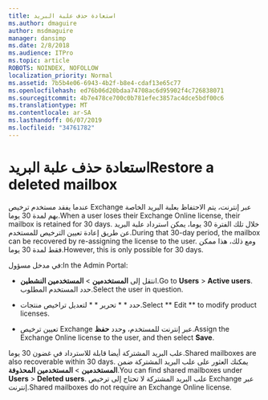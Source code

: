 ```yaml
---
title: استعادة حذف علبة البريد
ms.author: dmaguire
author: msdmaguire
manager: dansimp
ms.date: 2/8/2018
ms.audience: ITPro
ms.topic: article
ROBOTS: NOINDEX, NOFOLLOW
localization_priority: Normal
ms.assetid: 7b5b4e06-6943-4b2f-b8e4-cdaf13e65c77
ms.openlocfilehash: ed76b06d20bdaa74708ac6d95902f4c726838071
ms.sourcegitcommit: 4b7e478ce700c0b781efec3857ac4dce5bdf00c6
ms.translationtype: MT
ms.contentlocale: ar-SA
ms.lasthandoff: 06/07/2019
ms.locfileid: "34761782"
---
```

# <a name="restore-a-deleted-mailbox"></a><span data-ttu-id="777f5-102">استعادة حذف علبة البريد</span><span class="sxs-lookup"><span data-stu-id="777f5-102">Restore a deleted mailbox</span></span>

<span data-ttu-id="777f5-103">عندما يفقد مستخدم ترخيص Exchange عبر إنترنت، يتم الاحتفاظ بعلبة البريد الخاصة بهم لمدة 30 يوما.</span><span class="sxs-lookup"><span data-stu-id="777f5-103">When a user loses their Exchange Online license, their mailbox is retained for 30 days.</span></span> <span data-ttu-id="777f5-104">خلال تلك الفترة 30 يوما، يمكن استرداد علبة البريد عن طريق إعادة تعيين الترخيص للمستخدم.</span><span class="sxs-lookup"><span data-stu-id="777f5-104">During that 30-day period, the mailbox can be recovered by re-assigning the license to the user.</span></span> <span data-ttu-id="777f5-105">ومع ذلك، هذا ممكن فقط لمدة 30 يوما.</span><span class="sxs-lookup"><span data-stu-id="777f5-105">However, this is only possible for 30 days.</span></span>
  
<span data-ttu-id="777f5-106">في مدخل مسؤول:</span><span class="sxs-lookup"><span data-stu-id="777f5-106">In the Admin Portal:</span></span>
  
- <span data-ttu-id="777f5-107">انتقل إلى **المستخدمين** \> **المستخدمين النشطين**.</span><span class="sxs-lookup"><span data-stu-id="777f5-107">Go to **Users** \> **Active users**.</span></span> <span data-ttu-id="777f5-108">حدد المستخدم المطلوب.</span><span class="sxs-lookup"><span data-stu-id="777f5-108">Select the user in question.</span></span>
    
- <span data-ttu-id="777f5-109">حدد \* \* تحرير \* \* لتعديل تراخيص منتجات.</span><span class="sxs-lookup"><span data-stu-id="777f5-109">Select \*\* Edit \*\* to modify product licenses.</span></span> 
    
- <span data-ttu-id="777f5-110">تعيين ترخيص Exchange عبر إنترنت للمستخدم، وحدد **حفظ**.</span><span class="sxs-lookup"><span data-stu-id="777f5-110">Assign the Exchange Online license to the user, and then select **Save**.</span></span>
    
<span data-ttu-id="777f5-111">علب البريد المشتركة أيضا قابلة للاسترداد في غضون 30 يوما.</span><span class="sxs-lookup"><span data-stu-id="777f5-111">Shared mailboxes are also recoverable within 30 days.</span></span> <span data-ttu-id="777f5-112">يمكنك العثور على علب البريد المشتركة ضمن **المستخدمين** \> **المستخدمين المحذوفة**.</span><span class="sxs-lookup"><span data-stu-id="777f5-112">You can find shared mailboxes under **Users** \> **Deleted users**.</span></span> <span data-ttu-id="777f5-113">علب البريد المشتركة لا تحتاج إلى ترخيص Exchange عبر إنترنت.</span><span class="sxs-lookup"><span data-stu-id="777f5-113">Shared mailboxes do not require an Exchange Online license.</span></span>
  

